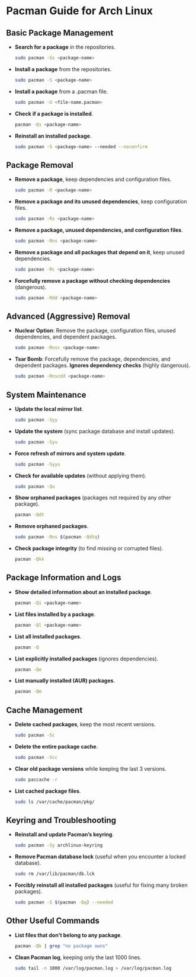 # Pacman Guide for Arch Linux

## Basic Package Management

- **Search for a package** in the repositories.
    ```bash
    sudo pacman -Ss <package-name>
    ```

- **Install a package** from the repositories.
    ```bash
    sudo pacman -S <package-name>
    ```

- **Install a package** from a .pacman file.
    ```bash
    sudo pacman -U <file-name.pacman>
    ```

- **Check if a package is installed**.
    ```bash
    pacman -Qs <package-name>
    ```

- **Reinstall an installed package**.
    ```bash
    sudo pacman -S <package-name> --needed --noconfirm
    ```

## Package Removal

- **Remove a package**, keep dependencies and configuration files.
    ```bash
    sudo pacman -R <package-name>
    ```

- **Remove a package and its unused dependencies**, keep configuration files.
    ```bash
    sudo pacman -Rs <package-name>
    ```

- **Remove a package, unused dependencies, and configuration files**.
    ```bash
    sudo pacman -Rns <package-name>
    ```

- **Remove a package and all packages that depend on it**, keep unused dependencies.
    ```bash
    sudo pacman -Rc <package-name>
    ```

- **Forcefully remove a package without checking dependencies** (dangerous).
    ```bash
    sudo pacman -Rdd <package-name>
    ```

## Advanced (Aggressive) Removal

- **Nuclear Option**: Remove the package, configuration files, unused dependencies, and dependent packages.
    ```bash
    sudo pacman -Rnsc <package-name>
    ```

- **Tsar Bomb**: Forcefully remove the package, dependencies, and dependent packages. **Ignores dependency checks** (highly dangerous).
    ```bash
    sudo pacman -Rnscdd <package-name>
    ```

## System Maintenance

- **Update the local mirror list**.
    ```bash
    sudo pacman -Syy
    ```

- **Update the system** (sync package database and install updates).
    ```bash
    sudo pacman -Syu
    ```

- **Force refresh of mirrors and system update**.
    ```bash
    sudo pacman -Syyu
    ```

- **Check for available updates** (without applying them).
    ```bash
    sudo pacman -Qu
    ```

- **Show orphaned packages** (packages not required by any other package).
    ```bash
    pacman -Qdt
    ```

- **Remove orphaned packages**.
    ```bash
    sudo pacman -Rns $(pacman -Qdtq)
    ```

- **Check package integrity** (to find missing or corrupted files).
    ```bash
    pacman -Qkk
    ```

## Package Information and Logs

- **Show detailed information about an installed package**.
    ```bash
    pacman -Qi <package-name>
    ```

- **List files installed by a package**.
    ```bash
    pacman -Ql <package-name>
    ```

- **List all installed packages**.
    ```bash
    pacman -Q
    ```

- **List explicitly installed packages** (ignores dependencies).
    ```bash
    pacman -Qe
    ```

- **List manually installed (AUR) packages**.
    ```bash
    pacman -Qm
    ```

## Cache Management

- **Delete cached packages**, keep the most recent versions.
    ```bash
    sudo pacman -Sc
    ```

- **Delete the entire package cache**.
    ```bash
    sudo pacman -Scc
    ```

- **Clear old package versions** while keeping the last 3 versions.
    ```bash
    sudo paccache -r
    ```

- **List cached package files**.
    ```bash
    sudo ls /var/cache/pacman/pkg/
    ```

## Keyring and Troubleshooting

- **Reinstall and update Pacman’s keyring**.
    ```bash
    sudo pacman -Sy archlinux-keyring
    ```

- **Remove Pacman database lock** (useful when you encounter a locked database).
    ```bash
    sudo rm /var/lib/pacman/db.lck
    ```

- **Forcibly reinstall all installed packages** (useful for fixing many broken packages).
    ```bash
    sudo pacman -S $(pacman -Qq) --needed
    ```

## Other Useful Commands

- **List files that don't belong to any package**.
    ```bash
    pacman -Qk | grep "no package owns"
    ```

- **Clean Pacman log**, keeping only the last 1000 lines.
    ```bash
    sudo tail -n 1000 /var/log/pacman.log > /var/log/pacman.log
    ```

